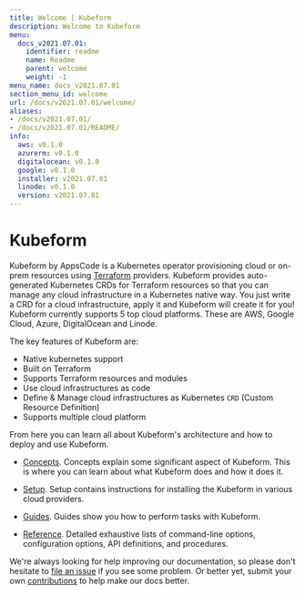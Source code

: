```yaml
---
title: Welcome | Kubeform
description: Welcome to Kubeform
menu:
  docs_v2021.07.01:
    identifier: readme
    name: Readme
    parent: welcome
    weight: -1
menu_name: docs_v2021.07.01
section_menu_id: welcome
url: /docs/v2021.07.01/welcome/
aliases:
- /docs/v2021.07.01/
- /docs/v2021.07.01/README/
info:
  aws: v0.1.0
  azurerm: v0.1.0
  digitalocean: v0.1.0
  google: v0.1.0
  installer: v2021.07.01
  linode: v0.1.0
  version: v2021.07.01
---
```


# Kubeform

Kubeform by AppsCode is a Kubernetes operator provisioning cloud or on-prem resources using [Terraform](https://terraform.io) providers. Kubeform provides auto-generated Kubernetes CRDs for Terraform resources so that you can manage any cloud infrastructure in a Kubernetes native way. You just write a CRD for a cloud infrastructure, apply it and Kubeform will create it for you! Kubeform currently supports 5 top cloud platforms. These are AWS, Google Cloud, Azure, DigitalOcean and Linode.

The key features of Kubeform are:

- Native kubernetes support
- Built on Terraform
- Supports Terraform resources and modules
- Use cloud infrastructures as code
- Define & Manage cloud infrastructures as Kubernetes `CRD` (Custom Resource Definition)
- Supports multiple cloud platform

From here you can learn all about Kubeform's architecture and how to deploy and use Kubeform.

- [Concepts](/docs/v2021.07.01/concepts/). Concepts explain some significant aspect of Kubeform. This is where you can learn about what Kubeform does and how it does it.

- [Setup](/docs/v2021.07.01/setup/). Setup contains instructions for installing
  the Kubeform in various cloud providers.

- [Guides](/docs/v2021.07.01/guides). Guides show you how to perform tasks with Kubeform.

- [Reference](/docs/v2021.07.01/reference/). Detailed exhaustive lists of
command-line options, configuration options, API definitions, and procedures.

We're always looking for help improving our documentation, so please don't hesitate to [file an issue](https://github.com/kubeform/kubeform/issues/new) if you see some problem. Or better yet, submit your own [contributions](/docs/v2021.07.01/CONTRIBUTING) to help make our docs better.
